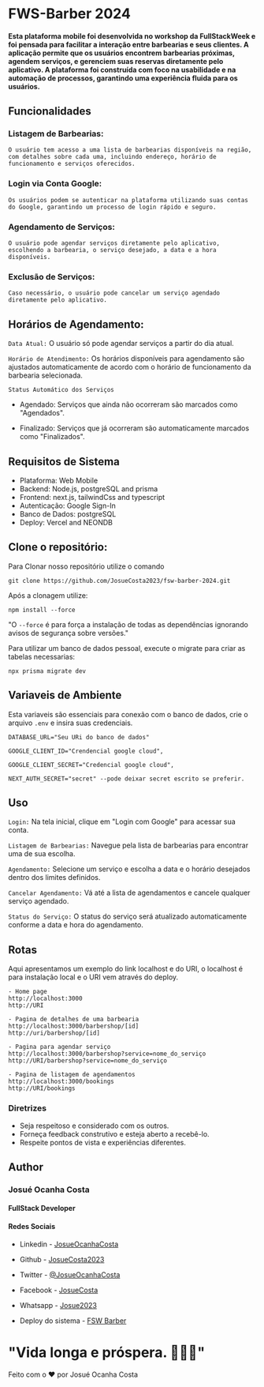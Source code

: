 # FWS-Barber 2024
#### Esta plataforma mobile foi desenvolvida no workshop da FullStackWeek e foi pensada para facilitar a interação entre barbearias e seus clientes. A aplicação permite que os usuários encontrem barbearias próximas, agendem serviços, e gerenciem suas reservas diretamente pelo aplicativo. A plataforma foi construída com foco na usabilidade e na automação de processos, garantindo uma experiência fluida para os usuários.

## Funcionalidades
### Listagem de Barbearias:
    O usuário tem acesso a uma lista de barbearias disponíveis na região, com detalhes sobre cada uma, incluindo endereço, horário de funcionamento e serviços oferecidos.

### Login via Conta Google: 
    Os usuários podem se autenticar na plataforma utilizando suas contas do Google, garantindo um processo de login rápido e seguro.

### Agendamento de Serviços: 
    O usuário pode agendar serviços diretamente pelo aplicativo, escolhendo a barbearia, o serviço desejado, a data e a hora disponíveis.

### Exclusão de Serviços: 
    Caso necessário, o usuário pode cancelar um serviço agendado diretamente pelo aplicativo.

## Horários de Agendamento:

`Data Atual:` O usuário só pode agendar serviços a partir do dia atual.

`Horário de Atendimento:` Os horários disponíveis para agendamento são ajustados automaticamente de acordo com o horário de funcionamento da barbearia selecionada.

`Status Automático dos Serviços` 
 - Agendado: Serviços que ainda não ocorreram são marcados como "Agendados".

 - Finalizado: Serviços que já ocorreram são automaticamente marcados como "Finalizados".


## Requisitos de Sistema
- Plataforma: Web Mobile
- Backend: Node.js, postgreSQL and prisma
- Frontend: next.js, tailwindCss and typescript
- Autenticação: Google Sign-In
- Banco de Dados: postgreSQL
- Deploy: Vercel and NEONDB

## Clone o repositório:
Para Clonar nosso repositório utilize o comando 

    git clone https://github.com/JosueCosta2023/fsw-barber-2024.git


Após a clonagem utilize:

    npm install --force

"O `--force` é para força a instalação de todas as dependências ignorando avisos de segurança sobre versões."

Para utilizar um banco de dados pessoal, execute o migrate para criar as tabelas necessarias:
    
    npx prisma migrate dev

## Variaveis de Ambiente
Esta variaveis são essenciais para conexão com o banco de dados, crie o arquivo `.env` e insira suas credenciais.

    DATABASE_URL="Seu URi do banco de dados"

    GOOGLE_CLIENT_ID="Crendencial google cloud",

    GOOGLE_CLIENT_SECRET="Credencial google cloud",

    NEXT_AUTH_SECRET="secret" --pode deixar secret escrito se preferir.

## Uso
`Login:` Na tela inicial, clique em "Login com Google" para acessar sua conta.

`Listagem de Barbearias:` Navegue pela lista de barbearias para encontrar uma de sua escolha.

`Agendamento:` Selecione um serviço e escolha a data e o horário desejados dentro dos limites definidos.

`Cancelar Agendamento:` Vá até a lista de agendamentos e cancele qualquer serviço agendado.

`Status do Serviço:` O status do serviço será atualizado automaticamente conforme a data e hora do agendamento.

## Rotas
Aqui apresentamos um exemplo do link localhost e do URI, o localhost é para instalação local e o URI vem através do deploy.


    - Home page
    http://localhost:3000
    http://URI

    - Pagina de detalhes de uma barbearia
    http://localhost:3000/barbershop/[id]
    http://uri/barbershop/[id]

    - Pagina para agendar serviço
    http://localhost:3000/barbershop?service=nome_do_serviço
    http://URI/barbershop?service=nome_do_serviço

    - Pagina de listagem de agendamentos
    http://localhost:3000/bookings
    http://URI/bookings


### Diretrizes 

- Seja respeitoso e considerado com os outros.
- Forneça feedback construtivo e esteja aberto a recebê-lo.
- Respeite pontos de vista e experiências diferentes.

## Author
### Josué Ocanha Costa
#### FullStack Developer
#### Redes Sociais

- Linkedin - [JosueOcanhaCosta](https://www.linkedin.com/in/josue-ocanha-costa/)
- Github - [JosueCosta2023](https://github.com/JosueCosta2023)
- Twitter - [@JosueOcanhaCosta](https://twitter.com/josue_ocanha)
- Facebook - [JosueCosta](https://www.facebook.com/JosueOcanhaCosta2023)
- Whatsapp - [Josue2023](https://wa.me/5565996408371?text=Ol%C3%A1%2C+encontrei+seu+whatsapp+no+Github.+Gostaria+de+falar+sobre+seus+projetos.)

- Deploy do sistema - [FSW Barber](https://fsw-barber-2024-advd.vercel.app/)

# "Vida longa e próspera. 🖖🖖🖖"

Feito com o ❤️ por Josué Ocanha Costa






